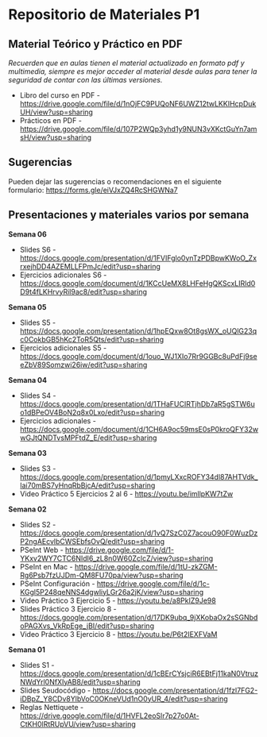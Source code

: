 # Repositorio de Materiales P1
## Material Teórico y Práctico en PDF
*Recuerden que en aulas tienen el material actualizado en formato pdf y multimedia, siempre es mejor acceder al material desde aulas para tener la seguridad de contar con las últimas versiones.* 

* Libro del curso en PDF - https://drive.google.com/file/d/1nOjFC9PUQoNF6UWZ12twLKKIHcpDukUH/view?usp=sharing
* Prácticos en PDF - https://drive.google.com/file/d/107P2WQp3yhd1y9NUN3vXKctGuYn7amsH/view?usp=sharing

## Sugerencias
Pueden dejar las sugerencias o recomendaciones en el siguiente formulario: https://forms.gle/eiVJxZQ4RcSHGWNa7

## Presentaciones y materiales varios por semana

**Semana 06**
* Slides S6 - https://docs.google.com/presentation/d/1FVIFglo0ynTzPDBpwKWoO_ZxrxejhDD4AZEMLLFPmJc/edit?usp=sharing
* Ejercicios adicionales S6 - https://docs.google.com/document/d/1KCcUeMX8LHFeHgQKScxLIRld0D9t4fLKHrvyRil9ac8/edit?usp=sharing

**Semana 05**
* Slides S5 - https://docs.google.com/presentation/d/1hpEQxw8Ot8gsWX_oUQlG23qc0CokbGB5hKc2ToR5Qts/edit?usp=sharing
* Ejercicios adicionales S5 - https://docs.google.com/document/d/1ouo_WJ1XIo7Rr9GGBc8uPdFj9seeZbV89Somzwi26iw/edit?usp=sharing

**Semana 04**
* Slides S4 - https://docs.google.com/presentation/d/1THaFUCIRTjhDb7aR5gSTW6uo1dBPeOV4BoN2q8x0Lxo/edit?usp=sharing
* Ejercicios adicionales - https://docs.google.com/document/d/1CH6A9oc59msE0sP0kroQFY32wwGJtQNDTvsMPFtdZ_E/edit?usp=sharing 

**Semana 03**
* Slides S3 - https://docs.google.com/presentation/d/1pmyLXxcROFY34dl87AHTVdk_lai70mBS7yHnqRbBjcA/edit?usp=sharing
* Video Práctico 5 Ejercicios 2 al 6 - https://youtu.be/imllpKW7tZw

**Semana 02**
* Slides S2 - https://docs.google.com/presentation/d/1vQ7SzC0Z7acouO90F0WuzDzP2ngAEcvlbCWSEbfsOvQ/edit?usp=sharing
* PSeInt Web - https://drive.google.com/file/d/1-YKxv2WY7CTC6NIdI6_zL8n0W60ZclcZ/view?usp=sharing
* PSeInt en Mac - https://drive.google.com/file/d/1tU-zkZGM-Rg6Psb7fzUJDm-QM8FU70pa/view?usp=sharing
* PSeInt Configuración - https://drive.google.com/file/d/1c-KGgl5P248qeNNS4dgwliyLGr26a2jK/view?usp=sharing
* Video Práctico 3 Ejercicio 5 - https://youtu.be/a8PkIZ9Je98
* Slides Práctico 3 Ejercicio 8 - https://docs.google.com/presentation/d/17DK9ubq_9jXKobaOx2sSGNbdoPAGXvs_VkRpEge_jBI/edit?usp=sharing
* Video Práctico 3 Ejercicio 8 - https://youtu.be/P6t2IEXFVaM

**Semana 01**
* Slides S1 - https://docs.google.com/presentation/d/1cBErCYsjciR6EBtFj11kaN0VtruzNWdYrl0NfXIyAB8/edit?usp=sharing
* Slides Seudocódigo - https://docs.google.com/presentation/d/1fzl7FG2-iDBpZ_Y8CDv8YlbVoC0OKneVUd1nO0yUR_4/edit?usp=sharing
* Reglas Nettiquete - https://drive.google.com/file/d/1HVFL2eoSlr7p27o0At-CtKH0lRtRUpVU/view?usp=sharing
